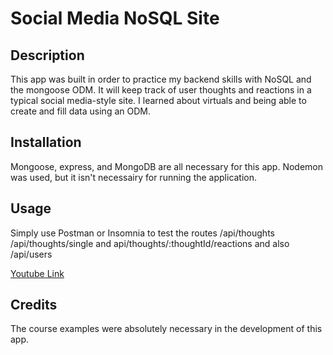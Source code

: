 # Social Media NoSQL Site

## Description

This app was built in order to practice my backend skills with NoSQL and the mongoose ODM. It will keep track of user thoughts and reactions in a typical social media-style site. I learned about virtuals and being able to create and fill data using an ODM.

## Installation

Mongoose, express, and MongoDB are all necessary for this app. Nodemon was used, but it isn't necessairy for running the application.

## Usage

Simply use Postman or Insomnia to test the routes /api/thoughts /api/thoughts/single and api/thoughts/:thoughtId/reactions and also /api/users

[Youtube Link](https://www.youtube.com/watch?v=L5iGyYex5sU)

## Credits

The course examples were absolutely necessary in the development of this app.
